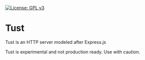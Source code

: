 [![License: GPL v3](https://img.shields.io/badge/License-GPLv3-blue.svg)](https://www.gnu.org/licenses/gpl-3.0)

# Tust
Tust is an HTTP server modeled after Express.js

Tust is experimental and not production ready. Use with caution.
